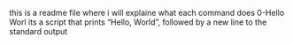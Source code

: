 this is a readme file where i will explaine what each command does
0-Hello Worl its a script that prints “Hello, World”, followed by a new line to the standard output
